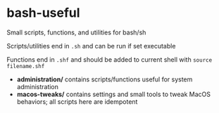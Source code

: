 # bash-useful
Small scripts, functions, and utilities for bash/sh

Scripts/utilities end in `.sh` and can be run if set executable

Functions end in `.shf` and should be added to current shell with `source filename.shf`

- **administration/** contains scripts/functions useful for system administration
- **macos-tweaks/** contains settings and small tools to tweak MacOS behaviors; all scripts here are idempotent
